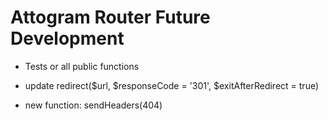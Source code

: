 # Attogram Router Future Development

* Tests or all public functions

* update redirect($url, $responseCode = '301', $exitAfterRedirect = true)

* new function: sendHeaders(404)

